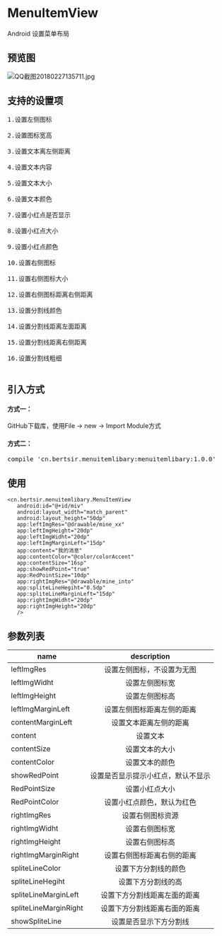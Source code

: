 # MenuItemView
Android 设置菜单布局

## 预览图
![QQ截图20180227135711.jpg](http://upload-images.jianshu.io/upload_images/3029020-b7ce035b659bff61.jpg?imageMogr2/auto-orient/strip%7CimageView2/2/w/310)

## 支持的设置项
<pre>
1.设置左侧图标</br>
2.设置图标宽高</br>
3.设置文本离左侧距离</br>
4.设置文本内容</br>
5.设置文本大小</br>
6.设置文本颜色</br>
7.设置小红点是否显示</br>
8.设置小红点大小</br>
9.设置小红点颜色</br>
10.设置右侧图标</br>
11.设置右侧图标大小</br>
12.设置右侧图标距离右侧距离</br>
13.设置分割线颜色</br>
14.设置分割线距离左面距离</br>
15.设置分割线距离右侧距离</br>
16.设置分割线粗细</br>
</pre>

## 引入方式

#### 方式一：
GitHub下载库，使用File -> new -> Import Module方式

#### 方式二：
<pre>
compile 'cn.bertsir.menuitemlibary:menuitemlibary:1.0.0'
</pre>

## 使用
````
<cn.bertsir.menuitemlibary.MenuItemView
   android:id="@+id/miv"
   android:layout_width="match_parent"
   android:layout_height="50dp"
   app:leftImgRes="@drawable/mine_xx"
   app:leftImgHeight="20dp"
   app:leftImgWidht="20dp"
   app:leftImgMarginLeft="15dp"
   app:content="我的消息"
   app:contentColor="@color/colorAccent"
   app:contentSize="16sp"
   app:showRedPoint="true"
   app:RedPointSize="10dp"
   app:rightImgRes="@drawable/mine_into"
   app:spliteLineHegiht="0.5dp"
   app:spliteLineMarginLeft="15dp"
   app:rightImgWidht="20dp"
   app:rightImgHeight="20dp"
   />
````

## 参数列表
| name |  description |
| ------------- | :-------------:|
| leftImgRes| 设置左侧图标，不设置为无图|
| leftImgWidht|  设置左侧图标宽 |
| leftImgHeight| 设置左侧图标高 |
| leftImgMarginLeft|  设置左侧图标距离左侧的距离 |
| contentMarginLeft|  设置文本距离左侧的距离 |
| content|  设置文本 |
| contentSize|  设置文本的大小 |
| contentColor| 设置文本的颜色 |
| showRedPoint|  设置是否显示提示小红点，默认不显示 |
| RedPointSize| 设置小红点大小 |
| RedPointColor|  设置小红点颜色，默认为红色 |
| rightImgRes|  设置右侧图标资源 |
| rightImgWidht| 设置右侧图标宽 |
| rightImgHeight| 设置右侧图标高 |
| rightImgMarginRight|  设置右侧图标距离右侧的距离 |
| spliteLineColor|  设置下方分割线的颜色 |
| spliteLineHegiht|  设置下方分割线的高 |
| spliteLineMarginLeft|  设置下方分割线距离左面的距离 |
| spliteLineMarginRight|  设置下方分割线距离右面的距离 |
| showSpliteLine|  设置是否显示下方分割线 |

